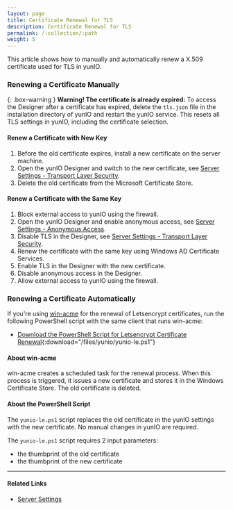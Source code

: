 ```yaml
---
layout: page
title: Certificate Renewal for TLS
description: Certificate Renewal for TLS
permalink: /:collection/:path
weight: 5
---
```


This article shows how to manually and automatically renew a X.509 certificate used for TLS in yunIO.

### Renewing a Certificate Manually

{: .box-warning }
**Warning! The certificate is already expired:** 
To access the Designer after a certificate has expired, delete the `tls.json` file in the installation directory of yunIO and restart the yunIO service.
This resets all TLS settings in yunIO, including the certificate selection.

#### Renew a Certificate with New Key

1. Before the old certificate expires, install a new certificate on the server machine.
2. Open the yunIO Designer and switch to the new certificate, see [Server Settings - Transport Layer Security](https://help.theobald-software.com/en/yunio/server-settings#transport-layer-security).
3. Delete the old certificate from the Microsoft Certificate Store.

#### Renew a Certificate with the Same Key

1. Block external access to yunIO using the firewall.
2. Open the yunIO Designer and enable anonymous access, see [Server Settings - Anonymous Access](https://help.theobald-software.com/en/yunio/server-settings).
3. Disable TLS in the Designer, see [Server Settings - Transport Layer Security](https://help.theobald-software.com/en/yunio/server-settings#transport-layer-security).
4. Renew the certificate with the same key using Windows AD Certificate Services.
5. Enable TLS in the Designer with the new certificate.
6. Disable anonymous access in the Designer.
7. Allow external access to yunIO using the firewall.

### Renewing a Certificate Automatically

If you're using [win-acme](https://www.win-acme.com/reference/plugins/installation/script) for the renewal of Letsencrypt certificates, run the following PowerShell script with the same client that runs win-acme:
- [Download the PowerShell Script for Letsencrypt Certificate Renewal](/files/yunio/yunio-le.ps1){:download="/files/yunio/yunio-le.ps1"}

#### About win-acme
win-acme creates a scheduled task for the renewal process. 
When this process is triggered, it issues a new certificate and stores it in the Windows Certificate Store. 
The old certificate is deleted. 

#### About the PowerShell Script

The `yunio-le.ps1` script replaces the old certificate in the yunIO settings with the new certificate.
No manual changes in yunIO are required.

The `yunio-le.ps1` script requires 2 input parameters:
- the thumbprint of the old certificate
- the thumbprint of the new certificate


******

#### Related Links
- [Server Settings](https://help.theobald-software.com/en/yunio/server-settings)